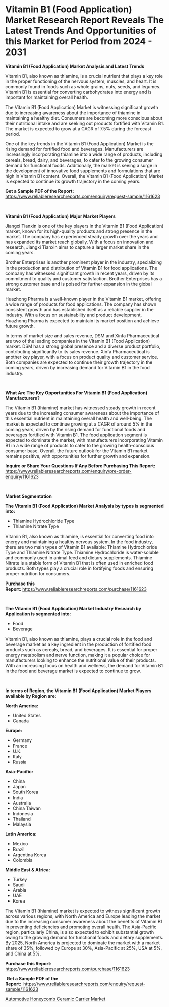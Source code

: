 <p><h1>Vitamin B1 (Food Application) Market Research Report Reveals The Latest Trends And Opportunities of this Market for Period from 2024 - 2031</h1></p><p><strong>Vitamin B1 (Food Application) Market Analysis and Latest Trends</strong></p>
<p><p>Vitamin B1, also known as thiamine, is a crucial nutrient that plays a key role in the proper functioning of the nervous system, muscles, and heart. It is commonly found in foods such as whole grains, nuts, seeds, and legumes. Vitamin B1 is essential for converting carbohydrates into energy and is important for maintaining overall health.</p><p>The Vitamin B1 (Food Application) Market is witnessing significant growth due to increasing awareness about the importance of thiamine in maintaining a healthy diet. Consumers are becoming more conscious about their nutritional intake and are seeking out products fortified with Vitamin B1. The market is expected to grow at a CAGR of 7.5% during the forecast period.</p><p>One of the key trends in the Vitamin B1 (Food Application) Market is the rising demand for fortified food and beverages. Manufacturers are increasingly incorporating thiamine into a wide range of products, including cereals, bread, dairy, and beverages, to cater to the growing consumer demand for functional foods. Additionally, the market is seeing a surge in the development of innovative food supplements and formulations that are high in Vitamin B1 content. Overall, the Vitamin B1 (Food Application) Market is expected to continue its growth trajectory in the coming years.</p></p>
<p><strong>Get a Sample PDF of the Report:&nbsp;</strong> <a href="https://www.reliableresearchreports.com/enquiry/request-sample/1161623">https://www.reliableresearchreports.com/enquiry/request-sample/1161623</a></p>
<p>&nbsp;</p>
<p><strong>Vitamin B1 (Food Application) Major Market Players</strong></p>
<p><p>Jiangxi Tianxin is one of the key players in the Vitamin B1 (Food Application) market, known for its high-quality products and strong presence in the market. The company has experienced steady growth over the years and has expanded its market reach globally. With a focus on innovation and research, Jiangxi Tianxin aims to capture a larger market share in the coming years.</p><p>Brother Enterprises is another prominent player in the industry, specializing in the production and distribution of Vitamin B1 for food applications. The company has witnessed significant growth in recent years, driven by its commitment to quality and customer satisfaction. Brother Enterprises has a strong customer base and is poised for further expansion in the global market.</p><p>Huazhong Pharma is a well-known player in the Vitamin B1 market, offering a wide range of products for food applications. The company has shown consistent growth and has established itself as a reliable supplier in the industry. With a focus on sustainability and product development, Huazhong Pharma is expected to maintain its market position and achieve future growth.</p><p>In terms of market size and sales revenue, DSM and Xinfa Pharmaceutical are two of the leading companies in the Vitamin B1 (Food Application) market. DSM has a strong global presence and a diverse product portfolio, contributing significantly to its sales revenue. Xinfa Pharmaceutical is another key player, with a focus on product quality and customer service. Both companies are expected to continue their growth trajectory in the coming years, driven by increasing demand for Vitamin B1 in the food industry.</p></p>
<p>&nbsp;</p>
<p><strong>What Are The Key Opportunities For Vitamin B1 (Food Application) Manufacturers?</strong></p>
<p><p>The Vitamin B1 (thiamine) market has witnessed steady growth in recent years due to the increasing consumer awareness about the importance of this essential nutrient in maintaining overall health and well-being. The market is expected to continue growing at a CAGR of around 5% in the coming years, driven by the rising demand for functional foods and beverages fortified with Vitamin B1. The food application segment is expected to dominate the market, with manufacturers incorporating Vitamin B1 in a wide range of products to cater to the growing health-conscious consumer base. Overall, the future outlook for the Vitamin B1 market remains positive, with opportunities for further growth and expansion.</p></p>
<p><strong>Inquire or Share Your Questions If Any Before Purchasing This Report:</strong> <a href="https://www.reliableresearchreports.com/enquiry/pre-order-enquiry/1161623">https://www.reliableresearchreports.com/enquiry/pre-order-enquiry/1161623</a></p>
<p>&nbsp;</p>
<p><strong>Market Segmentation</strong></p>
<p><strong>The Vitamin B1 (Food Application) Market Analysis by types is segmented into:</strong></p>
<p><ul><li>Thiamine Hydrochloride Type</li><li>Thiamine Nitrate Type</li></ul></p>
<p><p>Vitamin B1, also known as thiamine, is essential for converting food into energy and maintaining a healthy nervous system. In the food industry, there are two main types of Vitamin B1 available: Thiamine Hydrochloride Type and Thiamine Nitrate Type. Thiamine Hydrochloride is water-soluble and commonly used in animal feed and dietary supplements. Thiamine Nitrate is a stable form of Vitamin B1 that is often used in enriched food products. Both types play a crucial role in fortifying foods and ensuring proper nutrition for consumers.</p></p>
<p><strong>Purchase this Report:&nbsp;</strong><a href="https://www.reliableresearchreports.com/purchase/1161623">https://www.reliableresearchreports.com/purchase/1161623</a></p>
<p>&nbsp;</p>
<p><strong>The Vitamin B1 (Food Application) Market Industry Research by Application is segmented into:</strong></p>
<p><ul><li>Food</li><li>Beverage</li></ul></p>
<p><p>Vitamin B1, also known as thiamine, plays a crucial role in the food and beverage market as a key ingredient in the production of fortified food products such as cereals, bread, and beverages. It is essential for proper energy metabolism and nerve function, making it a popular choice for manufacturers looking to enhance the nutritional value of their products. With an increasing focus on health and wellness, the demand for Vitamin B1 in the food and beverage market is expected to continue to grow.</p></p>
<p>&nbsp;</p>
<p><strong>In terms of Region, the Vitamin B1 (Food Application) Market Players available by Region are:</strong></p>
<p>
    <p> <strong> North America: </strong>
        <ul>
            <li>United States</li>
            <li>Canada</li>
        </ul>
        </p> 
    <p> <strong> Europe: </strong>
        <ul>
            <li>Germany</li>
            <li>France</li>
            <li>U.K.</li>
            <li>Italy</li>
            <li>Russia</li>
        </ul>
        </p> 
    <p> <strong> Asia-Pacific: </strong>
        <ul>
            <li>China</li>
            <li>Japan</li>
            <li>South Korea</li>
            <li>India</li>
            <li>Australia</li>
            <li>China Taiwan</li>
            <li>Indonesia</li>
            <li>Thailand</li>
            <li>Malaysia</li>
        </ul>
        </p> 
    <p> <strong> Latin America: </strong>
        <ul>
            <li>Mexico</li>
            <li>Brazil</li>
            <li>Argentina Korea</li>
            <li>Colombia</li>
        </ul>
        </p> 
    <p> <strong> Middle East & Africa: </strong>
        <ul>
            <li>Turkey</li>
            <li>Saudi</li>
            <li>Arabia</li>
            <li>UAE</li>
            <li>Korea</li>
        </ul>
    </p>
    </p>
<p><p>The Vitamin B1 (thiamine) market is expected to witness significant growth across various regions, with North America and Europe leading the market due to the increasing consumer awareness about the benefits of Vitamin B1 in preventing deficiencies and promoting overall health. The Asia-Pacific region, particularly China, is also expected to exhibit substantial growth owing to the growing demand for functional foods and dietary supplements. By 2025, North America is projected to dominate the market with a market share of 35%, followed by Europe at 30%, Asia-Pacific at 25%, USA at 5%, and China at 5%.</p></p>
<p><strong>Purchase this Report: </strong><a href="https://www.reliableresearchreports.com/purchase/1161623">https://www.reliableresearchreports.com/purchase/1161623</a></p>
<p>&nbsp;<strong>Get a Sample PDF of the Report:&nbsp;&nbsp;</strong><a href="https://www.reliableresearchreports.com/enquiry/request-sample/1161623">https://www.reliableresearchreports.com/enquiry/request-sample/1161623</a></p>
<p><strong></strong></p>
<p><p><a href="https://boundless-drawbridge-702.notion.site/Automotive-Honeycomb-Ceramic-Carrier-Market-Research-Report-Forecasted-for-Period-from-2024-2031--6ecb140af1724e19bc3aaf43b99914c4">Automotive Honeycomb Ceramic Carrier Market</a></p></p>
